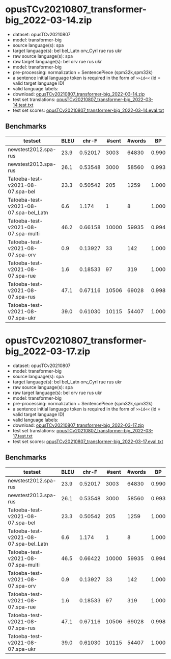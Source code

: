 # opusTCv20210807_transformer-big_2022-03-14.zip

* dataset: opusTCv20210807
* model: transformer-big
* source language(s): spa
* target language(s): bel bel_Latn orv_Cyrl rue rus ukr
* raw source language(s): spa
* raw target language(s): bel orv rue rus ukr
* model: transformer-big
* pre-processing: normalization + SentencePiece (spm32k,spm32k)
* a sentence initial language token is required in the form of `>>id<<` (id = valid target language ID)
* valid language labels: 
* download: [opusTCv20210807_transformer-big_2022-03-14.zip](https://object.pouta.csc.fi/Tatoeba-MT-models/spa-zle/opusTCv20210807_transformer-big_2022-03-14.zip)
* test set translations: [opusTCv20210807_transformer-big_2022-03-14.test.txt](https://object.pouta.csc.fi/Tatoeba-MT-models/spa-zle/opusTCv20210807_transformer-big_2022-03-14.test.txt)
* test set scores: [opusTCv20210807_transformer-big_2022-03-14.eval.txt](https://object.pouta.csc.fi/Tatoeba-MT-models/spa-zle/opusTCv20210807_transformer-big_2022-03-14.eval.txt)

## Benchmarks

| testset | BLEU  | chr-F | #sent | #words | BP |
|---------|-------|-------|-------|--------|----|
| newstest2012.spa-rus 	| 23.9 	| 0.52017 	| 3003 	| 64830 	| 0.990 |
| newstest2013.spa-rus 	| 26.1 	| 0.53548 	| 3000 	| 58560 	| 0.993 |
| Tatoeba-test-v2021-08-07.spa-bel 	| 23.3 	| 0.50542 	| 205 	| 1259 	| 1.000 |
| Tatoeba-test-v2021-08-07.spa-bel_Latn 	| 6.6 	| 1.174 	| 1 	| 8 	| 1.000 |
| Tatoeba-test-v2021-08-07.spa-multi 	| 46.2 	| 0.66158 	| 10000 	| 59935 	| 0.994 |
| Tatoeba-test-v2021-08-07.spa-orv 	| 0.9 	| 0.13927 	| 33 	| 142 	| 1.000 |
| Tatoeba-test-v2021-08-07.spa-rue 	| 1.6 	| 0.18533 	| 97 	| 319 	| 1.000 |
| Tatoeba-test-v2021-08-07.spa-rus 	| 47.1 	| 0.67116 	| 10506 	| 69028 	| 0.998 |
| Tatoeba-test-v2021-08-07.spa-ukr 	| 39.0 	| 0.61030 	| 10115 	| 54407 	| 1.000 |


# opusTCv20210807_transformer-big_2022-03-17.zip

* dataset: opusTCv20210807
* model: transformer-big
* source language(s): spa
* target language(s): bel bel_Latn orv_Cyrl rue rus ukr
* raw source language(s): spa
* raw target language(s): bel orv rue rus ukr
* model: transformer-big
* pre-processing: normalization + SentencePiece (spm32k,spm32k)
* a sentence initial language token is required in the form of `>>id<<` (id = valid target language ID)
* valid language labels: 
* download: [opusTCv20210807_transformer-big_2022-03-17.zip](https://object.pouta.csc.fi/Tatoeba-MT-models/spa-zle/opusTCv20210807_transformer-big_2022-03-17.zip)
* test set translations: [opusTCv20210807_transformer-big_2022-03-17.test.txt](https://object.pouta.csc.fi/Tatoeba-MT-models/spa-zle/opusTCv20210807_transformer-big_2022-03-17.test.txt)
* test set scores: [opusTCv20210807_transformer-big_2022-03-17.eval.txt](https://object.pouta.csc.fi/Tatoeba-MT-models/spa-zle/opusTCv20210807_transformer-big_2022-03-17.eval.txt)

## Benchmarks

| testset | BLEU  | chr-F | #sent | #words | BP |
|---------|-------|-------|-------|--------|----|
| newstest2012.spa-rus 	| 23.9 	| 0.52017 	| 3003 	| 64830 	| 0.990 |
| newstest2013.spa-rus 	| 26.1 	| 0.53548 	| 3000 	| 58560 	| 0.993 |
| Tatoeba-test-v2021-08-07.spa-bel 	| 23.3 	| 0.50542 	| 205 	| 1259 	| 1.000 |
| Tatoeba-test-v2021-08-07.spa-bel_Latn 	| 6.6 	| 1.174 	| 1 	| 8 	| 1.000 |
| Tatoeba-test-v2021-08-07.spa-multi 	| 46.5 	| 0.66422 	| 10000 	| 59935 	| 0.994 |
| Tatoeba-test-v2021-08-07.spa-orv 	| 0.9 	| 0.13927 	| 33 	| 142 	| 1.000 |
| Tatoeba-test-v2021-08-07.spa-rue 	| 1.6 	| 0.18533 	| 97 	| 319 	| 1.000 |
| Tatoeba-test-v2021-08-07.spa-rus 	| 47.1 	| 0.67116 	| 10506 	| 69028 	| 0.998 |
| Tatoeba-test-v2021-08-07.spa-ukr 	| 39.0 	| 0.61030 	| 10115 	| 54407 	| 1.000 |

